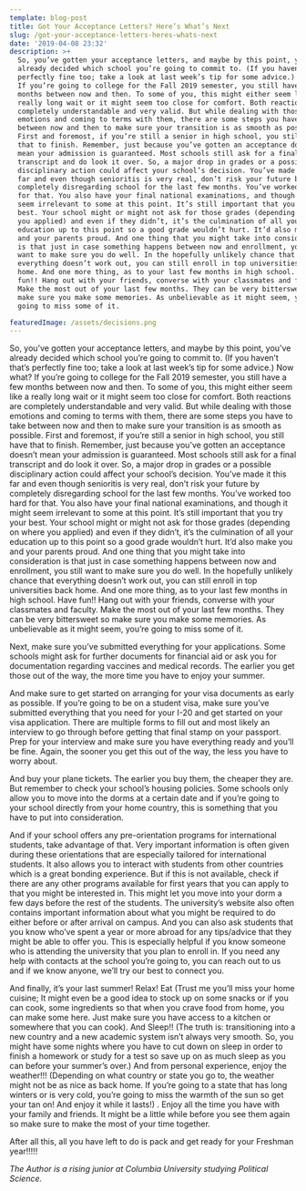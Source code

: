 ```yaml
---
template: blog-post
title: Got Your Acceptance Letters? Here’s What’s Next
slug: /got-your-acceptance-letters-heres-whats-next
date: '2019-04-08 23:32'
description: >+
  So, you’ve gotten your acceptance letters, and maybe by this point, you’ve
  already decided which school you’re going to commit to. (If you haven’t that’s
  perfectly fine too; take a look at last week’s tip for some advice.) Now what?
  If you’re going to college for the Fall 2019 semester, you still have a few
  months between now and then. To some of you, this might either seem like a
  really long wait or it might seem too close for comfort. Both reactions are
  completely understandable and very valid. But while dealing with those
  emotions and coming to terms with them, there are some steps you have to take
  between now and then to make sure your transition is as smooth as possible. 
  First and foremost, if you’re still a senior in high school, you still have
  that to finish. Remember, just because you’ve gotten an acceptance doesn’t
  mean your admission is guaranteed. Most schools still ask for a final
  transcript and do look it over. So, a major drop in grades or a possible
  disciplinary action could affect your school’s decision. You’ve made it this
  far and even though senioritis is very real, don’t risk your future by
  completely disregarding school for the last few months. You’ve worked too hard
  for that. You also have your final national examinations, and though it might
  seem irrelevant to some at this point. It’s still important that you try your
  best. Your school might or might not ask for those grades (depending on where
  you applied) and even if they didn’t, it’s the culmination of all your
  education up to this point so a good grade wouldn’t hurt. It’d also make you
  and your parents proud. And one thing that you might take into consideration
  is that just in case something happens between now and enrollment, you still
  want to make sure you do well. In the hopefully unlikely chance that
  everything doesn’t work out, you can still enroll in top universities back
  home. And one more thing, as to your last few months in high school. Have
  fun!! Hang out with your friends, converse with your classmates and faculty.
  Make the most out of your last few months. They can be very bittersweet so
  make sure you make some memories. As unbelievable as it might seem, you’re
  going to miss some of it. 

featuredImage: /assets/decisions.png
---
```

So, you’ve gotten your acceptance letters, and maybe by this point, you’ve already decided which school you’re going to commit to. (If you haven’t that’s perfectly fine too; take a look at last week’s tip for some advice.) Now what? If you’re going to college for the Fall 2019 semester, you still have a few months between now and then. To some of you, this might either seem like a really long wait or it might seem too close for comfort. Both reactions are completely understandable and very valid. But while dealing with those emotions and coming to terms with them, there are some steps you have to take between now and then to make sure your transition is as smooth as possible. First and foremost, if you’re still a senior in high school, you still have that to finish. Remember, just because you’ve gotten an acceptance doesn’t mean your admission is guaranteed. Most schools still ask for a final transcript and do look it over. So, a major drop in grades or a possible disciplinary action could affect your school’s decision. You’ve made it this far and even though senioritis is very real, don’t risk your future by completely disregarding school for the last few months. You’ve worked too hard for that. You also have your final national examinations, and though it might seem irrelevant to some at this point. It’s still important that you try your best. Your school might or might not ask for those grades (depending on where you applied) and even if they didn’t, it’s the culmination of all your education up to this point so a good grade wouldn’t hurt. It’d also make you and your parents proud. And one thing that you might take into consideration is that just in case something happens between now and enrollment, you still want to make sure you do well. In the hopefully unlikely chance that everything doesn’t work out, you can still enroll in top universities back home. And one more thing, as to your last few months in high school. Have fun!! Hang out with your friends, converse with your classmates and faculty. Make the most out of your last few months. They can be very bittersweet so make sure you make some memories. As unbelievable as it might seem, you’re going to miss some of it.

Next, make sure you’ve submitted everything for your applications. Some schools might ask for further documents for financial aid or ask you for documentation regarding vaccines and medical records. The earlier you get those out of the way, the more time you have to enjoy your summer.

And make sure to get started on arranging for your visa documents as early as possible. If you’re going to be on a student visa, make sure you’ve submitted everything that you need for your I-20 and get started on your visa application. There are multiple forms to fill out and most likely an interview to go through before getting that final stamp on your passport. Prep for your interview and make sure you have everything ready and you’ll be fine. Again, the sooner you get this out of the way, the less you have to worry about.

​And buy your plane tickets. The earlier you buy them, the cheaper they are. But remember to check your school’s housing policies. Some schools only allow you to move into the dorms at a certain date and if you’re going to your school directly from your home country, this is something that you have to put into consideration.

And if your school offers any pre-orientation programs for international students, take advantage of that. Very important information is often given during these orientations that are especially tailored for international students. It also allows you to interact with students from other countries which is a great bonding experience. But if this is not available, check if there are any other programs available for first years that you can apply to that you might be interested in. This might let you move into your dorm a few days before the rest of the students. The university’s website also often contains important information about what you might be required to do either before or after arrival on campus. And you can also ask students that you know who’ve spent a year or more abroad for any tips/advice that they might be able to offer you. This is especially helpful if you know someone who is attending the university that you plan to enroll in. If you need any help with contacts at the school you’re going to, you can reach out to us and if we know anyone, we’ll try our best to connect you.

And finally, it’s your last summer! Relax! Eat (Trust me you’ll miss your home cuisine; It might even be a good idea to stock up on some snacks or if you can cook, some ingredients so that when you crave food from home, you can make some here. Just make sure you have access to a kitchen or somewhere that you can cook). And Sleep!! (The truth is: transitioning into a new country and a new academic system isn’t always very smooth. So, you might have some nights where you have to cut down on sleep in order to finish a homework or study for a test so save up on as much sleep as you can before your summer’s over.) And from personal experience, enjoy the weather!!! (Depending on what country or state you go to, the weather might not be as nice as back home. If you’re going to a state that has long winters or is very cold, you’re going to miss the warmth of the sun so get your tan on! And enjoy it while it lasts!) . Enjoy all the time you have with your family and friends. It might be a little while before you see them again so make sure to make the most of your time together.

After all this, all you have left to do is pack and get ready for your Freshman year!!!!!

*The Author is a rising junior at Columbia University studying Political Science.*
